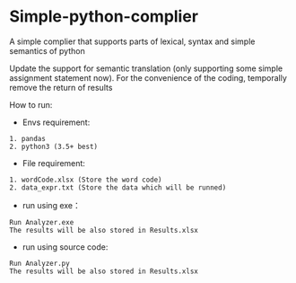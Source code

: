 # Simple-python-complier
A simple complier that supports parts of lexical, syntax and simple semantics of python

Update the support for semantic translation (only supporting some simple assignment statement now). For the convenience of the coding, temporally remove the return of results

How to run:

* Envs requirement:
```
1. pandas
2. python3 (3.5+ best)
```

* File requirement:
```
1. wordCode.xlsx (Store the word code)
2. data_expr.txt (Store the data which will be runned)
```

* run using exe：
```
Run Analyzer.exe
The results will be also stored in Results.xlsx
```

* run using source code:
```
Run Analyzer.py
The results will be also stored in Results.xlsx
```
	
	
